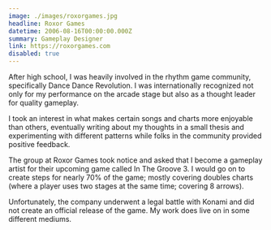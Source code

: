 ```yaml
---
image: ./images/roxorgames.jpg
headline: Roxor Games
datetime: 2006-08-16T00:00:00.000Z
summary: Gameplay Designer
link: https://roxorgames.com
disabled: true
---
```

After high school, I was heavily involved in the rhythm game community, specifically Dance Dance Revolution. I was internationally recognized not only for my performance on the arcade stage but also as a thought leader for quality gameplay.

I took an interest in what makes certain songs and charts more enjoyable than others, eventually writing about my thoughts in a small thesis and experimenting with different patterns while folks in the community provided positive feedback.

The group at Roxor Games took notice and asked that I become a gameplay artist for their upcoming game called In The Groove 3. I would go on to create steps for nearly 70% of the game; mostly covering doubles charts (where a player uses two stages at the same time; covering 8 arrows).

Unfortunately, the company underwent a legal battle with Konami and did not create an official release of the game. My work does live on in some different mediums.
